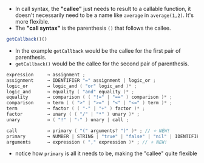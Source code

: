 - In call syntax, the **"callee"** just needs to result to a callable function, it doesn't necessarily need to be a name like `average` in `average(1,2)`. It's more flexible. 
- The **"call syntax"** is the parenthesis `()` that follows the callee.

```js
getCallback()()
```

- In the example `getCallback` would be the callee for the first pair of parenthesis.
- `getCallback()` would be the callee for the second pair of parenthesis.

```go
expression     → assignment ;
assignment     → IDENTIFIER "=" assignment | logic_or ;
logic_or       → logic_and ( "or" logic_and )* ;
logic_and      → equality ( "and" equality )* ;
equality       → comparison ( ( "!=" | "==" ) comparison )* ;
comparison     → term ( ( ">" | ">=" | "<" | "<=" ) term )* ;
term           → factor ( ( "-" | "+" ) factor )* ;
factor         → unary ( ( "/" | "*" ) unary )* ;
unary          → ( "!" | "-" ) unary | call ;

call           → primary ( "(" arguments? ")" )* ; // ⭐️ NEW!
primary        → NUMBER | STRING | "true" | "false" | "nil" | IDENTIFIER | "(" expression ")" ;
arguments      → expression ( "," expression )* ; // ⭐️ NEW!
```

- notice how `primary` is all it needs to be, making the "callee" quite flexible